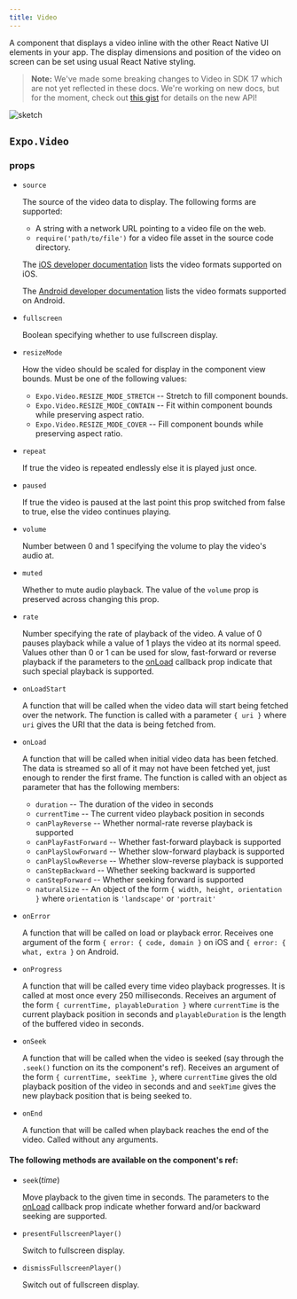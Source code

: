 ```yaml
---
title: Video
---
```


A component that displays a video inline with the other React Native UI elements in your app. The display dimensions and position of the video on screen can be set using usual React Native styling.

> **Note:** We've made some breaking changes to Video in SDK 17 which are not yet reflected in these docs. We're working on new docs, but for the moment, check out [this gist](https://gist.github.com/terribleben/a74f3eac6a780e0355c6b4c4f489bc61) for details on the new API!

![sketch](B1eqoFkhx)
<br />

## `Expo.Video`

### props

- `source`

  The source of the video data to display. The following forms are supported:

  - A string with a network URL pointing to a video file on the web.
  - `require('path/to/file')` for a video file asset in the source code directory.

  The [iOS developer documentation](https://developer.apple.com/library/ios/documentation/Miscellaneous/Conceptual/iPhoneOSTechOverview/MediaLayer/MediaLayer.html) lists the video formats supported on iOS.

  The [Android developer documentation](https://developer.android.com/guide/appendix/media-formats.html#formats-table) lists the video formats supported on Android.

- `fullscreen`

  Boolean specifying whether to use fullscreen display.

- `resizeMode`

  How the video should be scaled for display in the component view bounds. Must be one of the following values:

  - `Expo.Video.RESIZE_MODE_STRETCH` -- Stretch to fill component bounds.
  - `Expo.Video.RESIZE_MODE_CONTAIN` -- Fit within component bounds while preserving aspect ratio.
  - `Expo.Video.RESIZE_MODE_COVER` -- Fill component bounds while preserving aspect ratio.

- `repeat`

  If true the video is repeated endlessly else it is played just once.

- `paused`

  If true the video is paused at the last point this prop switched from false to true, else the video continues playing.

- `volume`

  Number between 0 and 1 specifying the volume to play the video's audio at.

- `muted`

  Whether to mute audio playback. The value of the `volume` prop is preserved across changing this prop.

- `rate`

  Number specifying the rate of playback of the video. A value of 0 pauses playback while a value of 1 plays the video at its normal speed. Values other than 0 or 1 can be used for slow, fast-forward or reverse playback if the parameters to the [onLoad](#video-on-load) callback prop indicate that such special playback is supported.

- `onLoadStart`

  A function that will be called when the video data will start being fetched over the network. The function is called with a parameter `{ uri }` where `uri` gives the URI that the data is being fetched from.

- `onLoad`

  A function that will be called when initial video data has been fetched. The data is streamed so all of it may not have been fetched yet, just enough to render the first frame. The function is called with an object as parameter that has the following members:

  -   `duration` -- The duration of the video in seconds
  -   `currentTime` -- The current video playback position in seconds
  -   `canPlayReverse` -- Whether normal-rate reverse playback is supported
  -   `canPlayFastForward` -- Whether fast-forward playback is supported
  -   `canPlaySlowForward` -- Whether slow-forward playback is supported
  -   `canPlaySlowReverse` -- Whether slow-reverse playback is supported
  -   `canStepBackward` -- Whether seeking backward is supported
  -   `canStepForward` -- Whether seeking forward is supported
  -   `naturalSize` -- An object of the form `{ width, height, orientation }` where `orientation` is `'landscape'` or `'portrait'`

- `onError`

  A function that will be called on load or playback error. Receives one argument of the form `{ error: { code, domain }` on iOS and `{ error: { what, extra }` on Android.

- `onProgress`

  A function that will be called every time video playback progresses. It is called at most once every 250 milliseconds. Receives an argument of the form `{ currentTime, playableDuration }` where `currentTime` is the current playback position in seconds and `playableDuration` is the length of the buffered video in seconds.

- `onSeek`

  A function that will be called when the video is seeked (say through the `.seek()` function on its the component's ref). Receives an argument of the form `{ currentTime, seekTime }`, where `currentTime` gives the old playback position of the video in seconds and and `seekTime` gives the new playback position that is being seeked to.

- `onEnd`

  A function that will be called when playback reaches the end of the video. Called without any arguments.

#### The following methods are available on the component's ref:

- `seek`(_time_)

  Move playback to the given time in seconds. The parameters to the [onLoad](#video-on-load) callback prop indicate whether forward and/or backward seeking are supported.

- `presentFullscreenPlayer()`

  Switch to fullscreen display.

- `dismissFullscreenPlayer()`

  Switch out of fullscreen display.
